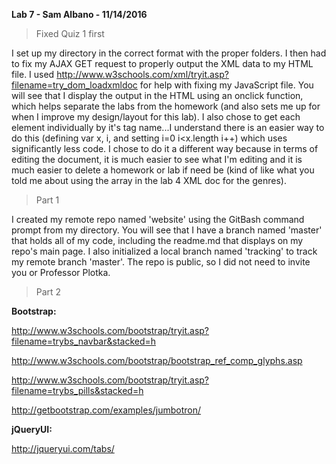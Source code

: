 **Lab 7 - Sam Albano - 11/14/2016**

> Fixed Quiz 1 first

I set up my directory in the correct format with the proper folders. I then had to fix my AJAX GET request to properly output the XML data to my HTML file. I used http://www.w3schools.com/xml/tryit.asp?filename=try_dom_loadxmldoc for help with fixing my JavaScript file. You will see that I display the output in the HTML using an onclick function, which helps separate the labs from the homework (and also sets me up for when I improve my design/layout for this lab). I also chose to get each element individually by it's tag name...I understand there is an easier way to do this (defining var x, i, and setting i=0 i<x.length i++) which uses significantly less code. I chose to do it a different way because in terms of editing the document, it is much easier to see what I'm editing and it is much easier to delete a homework or lab if need be (kind of like what you told me about using the array in the lab 4 XML doc for the genres).

> Part 1

I created my remote repo named 'website' using the GitBash command prompt from my directory. You will see that I have a branch named 'master' that holds all of my code, including the readme.md that displays on my repo's main page. I also initialized a local branch named 'tracking' to track my remote branch 'master'. The repo is public, so I did not need to invite you or Professor Plotka.

> Part 2

**Bootstrap:**

http://www.w3schools.com/bootstrap/tryit.asp?filename=trybs_navbar&stacked=h

http://www.w3schools.com/bootstrap/bootstrap_ref_comp_glyphs.asp

http://www.w3schools.com/bootstrap/tryit.asp?filename=trybs_pills&stacked=h

http://getbootstrap.com/examples/jumbotron/


**jQueryUI:**

http://jqueryui.com/tabs/




